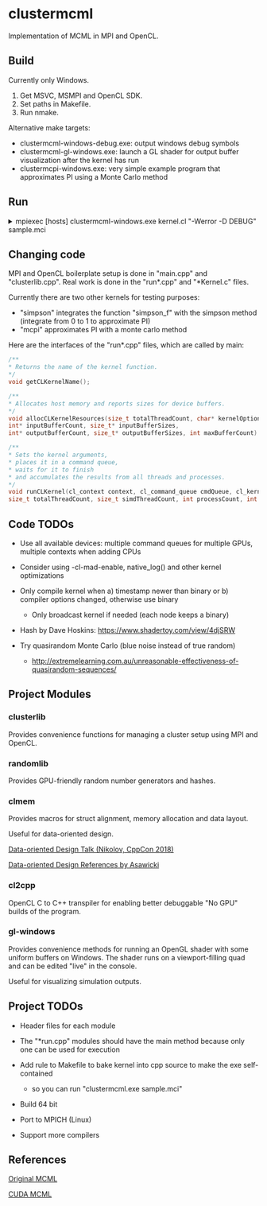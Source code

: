 # clustermcml

Implementation of MCML in MPI and OpenCL.



## Build

Currently only Windows.
1. Get MSVC, MSMPI and OpenCL SDK.
2. Set paths in Makefile.
3. Run nmake.

Alternative make targets:
- clustermcml-windows-debug.exe: output windows debug symbols
- clustermcml-gl-windows.exe: launch a GL shader for output buffer visualization after the kernel has run
- clustermcpi-windows.exe: very simple example program that approximates PI using a Monte Carlo method

## Run
<details>
<summary>mpiexec [hosts] clustermcml-windows.exe kernel.cl "-Werror -D DEBUG" sample.mci</summary>
<br>
[hosts] will be listing some network host addresses that MPI should use as computing nodes.
mpiexec will communicate with hosts by connecting to a service process (called smpd when using MSMPI).
Also make sure when using MSMPI that all Windows PCs have the same username and password and you are logged in,
otherwise the authentication with smpd fails.
<br><br>
"-Werror" is given to OpenCL compiler.
Without this option you won't see warnings because the program prints only errors (currently).
For multiple OpenCL compiler options separate them by spaces and wrap the whole string in "".
[A list of all options is found in the spec](https://www.khronos.org/registry/OpenCL/sdk/1.0/docs/man/xhtml/clBuildProgram.html#notes).
<br><br>
Pass the DEBUG define to the kernel to trigger the creation of a debug buffer.
There is for example an assert macro in kernel.cl that will print to the debug buffer.
The host code will print the debug buffer contents to the console if "error" string is found.
The debug buffer can also be visualized with a GL shader.
</p>
</details>


## Changing code

MPI and OpenCL boilerplate setup is done in "main.cpp" and "clusterlib.cpp".
Real work is done in the "run\*.cpp" and "\*Kernel.c" files.

Currently there are two other kernels for testing purposes:
- "simpson" integrates the function "simpson_f" with the simpson method (integrate from 0 to 1 to approximate PI)
- "mcpi" approximates PI with a monte carlo method

Here are the interfaces of the "run\*.cpp" files, which are called by main:
```c
/**
* Returns the name of the kernel function.
*/
void getCLKernelName();
```
```c
/**
* Allocates host memory and reports sizes for device buffers.
*/
void allocCLKernelResources(size_t totalThreadCount, char* kernelOptions, char* otherOptions,
int* inputBufferCount, size_t* inputBufferSizes,
int* outputBufferCount, size_t* outputBufferSizes, int maxBufferCount)
```
```c
/**
* Sets the kernel arguments,
* places it in a command queue, 
* waits for it to finish 
* and accumulates the results from all threads and processes.
*/
void runCLKernel(cl_context context, cl_command_queue cmdQueue, cl_kernel kernel, cl_mem* inputBuffers, cl_mem* outputBuffers,
size_t totalThreadCount, size_t simdThreadCount, int processCount, int rank);
```



## Code TODOs

- Use all available devices: multiple command queues for multiple GPUs, multiple contexts when adding CPUs

- Consider using -cl-mad-enable, native_log() and other kernel optimizations

- Only compile kernel when a) timestamp newer than binary or b) compiler options changed, otherwise use binary
    - Only broadcast kernel if needed (each node keeps a binary)

- Hash by Dave Hoskins: https://www.shadertoy.com/view/4djSRW

- Try quasirandom Monte Carlo (blue noise instead of true random)
    - http://extremelearning.com.au/unreasonable-effectiveness-of-quasirandom-sequences/

## Project Modules

### clusterlib

Provides convenience functions for managing a cluster setup using MPI and OpenCL.

### randomlib

Provides GPU-friendly random number generators and hashes.

### clmem

Provides macros for struct alignment, memory allocation and data layout.

Useful for data-oriented design.

[Data-oriented Design Talk (Nikolov, CppCon 2018)](https://www.youtube.com/watch?v=yy8jQgmhbAU)

[Data-oriented Design References by Asawicki](http://www.asawicki.info/news_1422_data-oriented_design_-_links_and_thoughts.html)

### cl2cpp

OpenCL C to C++ transpiler for enabling better debuggable "No GPU" builds of the program.

### gl-windows

Provides convenience methods for running an OpenGL shader with some uniform buffers on Windows.
The shader runs on a viewport-filling quad and can be edited "live" in the console.

Useful for visualizing simulation outputs.

## Project TODOs

- Header files for each module

- The "*run.cpp" modules should have the main method because only one can be used for execution

- Add rule to Makefile to bake kernel into cpp source to make the exe self-contained
  - so you can run "clustermcml.exe sample.mci"

- Build 64 bit

- Port to MPICH (Linux)

- Support more compilers



## References

[Original MCML](https://omlc.org/software/mc/)

[CUDA MCML](http://www.atomic.physics.lu.se/biophotonics/research/monte-carlo-simulations/gpu-monte-carlo/)